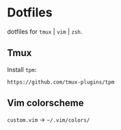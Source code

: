 # Dotfiles
dotfiles for `tmux` | `vim` | `zsh`.

## Tmux
Install `tpm`:

`https://github.com/tmux-plugins/tpm`

## Vim colorscheme
`custom.vim` -> `~/.vim/colors/`
